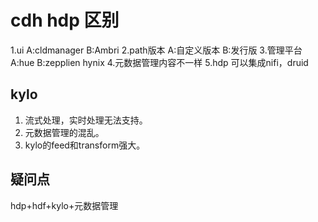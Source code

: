 # cdh hdp 区别

1.ui A:cldmanager B:Ambri
2.path版本 A:自定义版本 B:发行版
3.管理平台 A:hue B:zepplien hynix
4.元数据管理内容不一样
5.hdp 可以集成nifi，druid

## kylo
1. 流式处理，实时处理无法支持。
2. 元数据管理的混乱。
3. kylo的feed和transform强大。


## 疑问点
hdp+hdf+kylo+元数据管理
